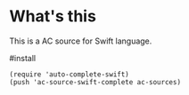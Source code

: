 # What's this

This is a AC  source for Swift language.


#install 
```
(require 'auto-complete-swift)
(push 'ac-source-swift-complete ac-sources)


```
